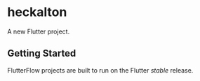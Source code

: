 # heckalton

A new Flutter project.

## Getting Started

FlutterFlow projects are built to run on the Flutter _stable_ release.
